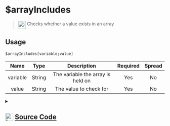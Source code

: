 # $arrayIncludes
> <img align="top" src="https://upload.wikimedia.org/wikipedia/commons/thumb/e/e4/Infobox_info_icon.svg/160px-Infobox_info_icon.svg.png?20150409153300" alt="image" width="25" height="auto"> Checks whether a value exists in an array
## Usage
```
$arrayIncludes[variable;value]
```
| Name | Type | Description | Required | Spread
| :---: | :---: | :---: | :---: | :---: |
variable | String | The variable the array is held on | Yes | No
value | String | The value to check for | Yes | No
<details>
<summary>
    
## <img align="top" src="https://cdn4.iconfinder.com/data/icons/iconsimple-logotypes/512/github-512.png" alt="image" width="25" height="auto">  [Source Code](https://github.com/tryforge/ForgeScript-V2/blob/main/src/native/arrayIncludes.ts)
    
</summary>
    
```ts
import { ArgType, NativeFunction, Return } from "../structures"

export default new NativeFunction({
    name: "$arrayIncludes",
    version: "1.0.0",
    description: "Checks whether a value exists in an array",
    unwrap: true,
    args: [
        {
            name: "variable",
            description: "The variable the array is held on",
            rest: false,
            required: true,
            type: ArgType.String,
        },
        {
            name: "value",
            description: "The value to check for",
            rest: false,
            type: ArgType.String,
            required: true,
        },
    ],
    brackets: true,
    execute(ctx, [name, value]) {
        const arr = ctx.getEnvironmentKey(name)
        return Return.success(Array.isArray(arr) ? arr.includes(value) : false)
    },
})

```
    
</details>